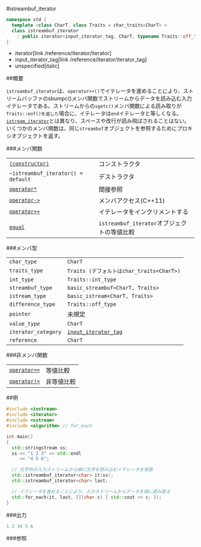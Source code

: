 #istreambuf_iterator
```cpp
namespace std {
  template <class CharT, class Traits = char_traits<CharT> >
  class istreambuf_iterator
    : public iterator<input_iterator_tag, CharT, typename Traits::off_type, unspecified, CharT>
}
```
* iterator[link /reference/iterator/iterator]
* input_iterator_tag[link /reference/iterator/iterator_tag]
* unspecified[italic]

##概要

`istreambuf_iterator`は、`operator++()`でイテレータを進めることにより、ストリームバッファのsbumpc()メンバ関数でストリームからデータを読み込む入力イテレータである。ストリームからの`sgetc()`メンバ関数による読み取りが`Traits::eof()を返した`場合に、イテレータは`end`イテレータと等しくなる。[`istream_iterator`](/reference/iterator/istream_iterator)とは異なり、スペースや改行が読み飛ばされることはない。いくつかのメンバ関数は、同じ`streambuf`オブジェクトを参照するためにプロキシオブジェクトを返す。

###メンバ関数

| | |
|--------------------------------------------------------------------------------------------------------------------------------------------|-------------------------------------------------------------------|
| [`(constructor)`](./istreambuf_iterator) | コンストラクタ |
| `~istreambuf_iterator() = default` | デストラクタ |
| [`operator*`](./op_deref) | 間接参照 |
| [`operator->`](./op_arrow) | メンバアクセス(C++11) |
| [`operator++`](./op_increment) | イテレータをインクリメントする |
| [`equal`](./equal) | `istreambuf_iterator`オブジェクトの等値比較 |

###メンバ型

| | |
|--------------------------------|----------------------------------------------------------------------------------------------------------------------|
| `char_type` | `CharT` |
| `traits_type` | `Traits (デフォルトはchar_traits<CharT>)` |
| `int_type` | `Traits::int_type` |
| `streambuf_type` | `basic_streambuf<CharT, Traits>` |
| `istream_type` | `basic_istream<CharT, Traits>` |
| `difference_type` | `Traits::off_type` |
| `pointer` | 未規定 |
| `value_type` | `CharT` |
| `iterator_category` | [`input_iterator_tag`](/reference/iterator/iterator_tag) |
| `reference` | `CharT` |

###非メンバ関数

| | |
|----------------------------------------------------------------------------------------------------------------------------------|-----------------|
| [`operator==`](./op_equal) | 等値比較 |
| [`operator!=`](./op_not_equal) | 非等値比較 |


##例
```cpp
#include <iostream>
#include <iterator>
#include <sstream>
#include <algorithm> // for_each

int main()
{
  std::stringstream ss;
  ss << "1 2 3" << std::endl
     << "4 5 6";

  // 文字列の入力ストリームから順に文字を読み込むイテレータを用意
  std::istreambuf_iterator<char> it(ss);
  std::istreambuf_iterator<char> last;

  // イテレータを進めることにより、入力ストリームからデータを順に読み取る
  std::for_each(it, last, [](char c) { std::cout << c; });
}
```

###出力
```cpp
1 2 34 5 6
```

###参照

